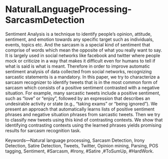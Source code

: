 # NaturalLanguageProcessing-SarcasmDetection
Sentiment Analysis is a technique to identify people’s opinion, attitude, sentiment, and emotion towards any specific target such as individuals, events, topics etc. And the sarcasm is a special kind of sentiment that comprise of words which mean the opposite of what you really want to say. It is largely used in social networks like facebook and twitter where people mock or criticize in a way that makes it difficult even for humans to tell if what is said is what is meant. Therefore in order to improve automatic sentiment analysis of data collected from social networks, recognizing sarcastic statements is a mandatory. In this paper, we try to characterize a sarcasm recognizer to identify tweets that is in the most common form of sarcasm which consists of a positive sentiment contrasted with a negative situation. For example, many sarcastic tweets include a positive sentiment, such as “love” or “enjoy”, followed by an expression that describes an undesirable activity or state (e.g., “taking exams” or “being ignored”). We present an approach that automatically learns lists of positive sentiment phrases and negative situation phrases from sarcastic tweets. Then we try to classify new tweets using this kind of contrasting contexts. We show that identifying contrasting contexts using the learned phrases yields promising results for sarcasm recognition task.

Keywords—Natural language processing, Sarcasm Detection, Irony Detection, Satire Detection, Tweets, Twitter, Opinion mining, Parsing, POS tagging, Sentiment, #Sarcasm, #Irony, #Satire ,#ToSumUp, #HardWork.
